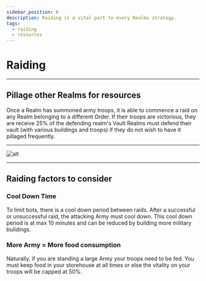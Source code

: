 ```yaml
---
sidebar_position: 6
description: Raiding is a vital part to every Realms strategy.
tags:
  - raiding
  - resources
---
```


# Raiding

---

## Pillage other Realms for resources


Once a Realm has summoned army troops, it is able to commence a raid on any Realm belonging to a different Order. If their troops are victorious, they are receive 25% of the defending realm's Vault Realms must defend their vault (with various buildings and troops) if they do not wish to have it pillaged frequently.

---



![alt](/img/game/combat.png)

---
## Raiding factors to consider

### Cool Down Time

To limit bots, there is a cool down period between raids. After a successful or unsuccessful raid, the attacking Army must cool down. This cool down period is at max 10 minutes and can be reduced by building more military buildings.

### More Army = More food consumption
Naturally, if you are standing a large Army your troops need to be fed. You must keep food in your storehouse at all times or else the vitality on your troops will be capped at 50%.